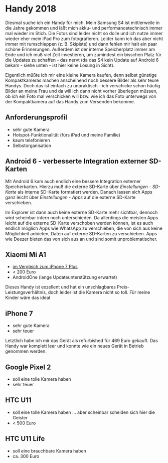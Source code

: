 # Handy 2018

Diesmal suche ich ein Handy für mich. Mein Samsung S4 ist mittlerweile in die Jahre gekommen und läßt mich akku- und performancetechnisch immer mal wieder im Stich. Die Fotos sind leider nicht so dolle und ich nutze immer wieder eher mein iPad Pro zum fotografieren. Leider kann ich das aber nicht immer mit rumschleppen (z. B. Skipiste) und dann fehlen mir halt ein paar schöne Erinnerungen. Außerdem ist der interne Speicherplatz immer am Ende und ich muß viel Zeit investieren, um zumindest ein bisschen Platz für die Updates zu schaffen - das nervt (da das S4 kein Update auf Android 6 bekam - siehe unten - ist hier keine Lösung in Sicht).

Eigentlich müßte ich mir eine kleine Kamera kaufen, denn selbst günstige Kompaktkameras machen anscheinend noch bessere Bilder als sehr teure Handys. Doch das ist einfach zu unpraktisch - ich verschicke schon häufig Bilder an meine Frau und da will ich dann nicht vorher überlegen müssen, ob ich ein Foto mal verschicken will bzw. wie ich das Foto unterwegs von der Kompaktkamera auf das Handy zum Versenden bekomme.

## Anforderungsprofil

* sehr gute Kamera
* Hotspot-Funktionalität (fürs iPad und meine Familie)
* kaum telefonieren
* Selbstorganisation

## Android 6 - verbesserte Integration externer SD-Karten

Mit Android 6 kam auch endlich eine bessere Integration externer Speicherkarten. Hierzu muß die externe SD-Karte über *Einstellungen - SD-Karte* als interne SD-Karte formatiert werden. Danach lassen sich Apps ganz leicht über *Einstellungen - Apps* auf die externe SD-Karte verschieben.

Im Explorer ist dann auch keine externe SD-Karte mehr sichtbar, dennoch wird scheinbar intern noch unterschieden. Da allerdings die meisten Apps leicht auf die externe SD-Karte verschoben werden können, ist es auch endlich möglich Apps wie WhatsApp zu verschieben, die von sich aus keine Möglichkeit anbieten, Daten auf externe SD-Karten zu verschieben. Apps wie Deezer bieten das von sich aus an und sind somit unproblematischer. 

## Xiaomi Mi A1

* [im Vergleich zum iPhone 7 Plus](https://www.youtube.com/watch?v=fm8P3Vgq4gk) 
* < 200 Euro
* AndroidOne (lange Updateunterstützung erwartet)

Dieses Handy ist exzellent und hat ein unschlagbares Preis-Leistungsverhältnis, doch leider ist die Kamera nicht so toll. Für meine Kinder wäre das ideal

## iPhone 7

* sehr gute Kamera
* sehr teuer

Letztlich habe ich mir das Gerät als refurbished für 469 Euro gekauft. Das Handy war komplett leer und konnte wie ein neues Gerät in Betrieb genommen werden.

## Google Pixel 2

* soll eine tolle Kamera haben
* sehr teuer

## HTC U11

* soll eine tolle Kamera haben ... aber scheinbar scheiden sich hier die Geister
* < 500 Euro

## HTC U11 Life

* soll eine brauchbare Kamera haben
* ca. 300 Euro